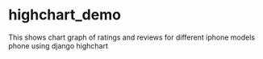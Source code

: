 # highchart_demo
This shows chart graph of ratings and reviews for different iphone models phone using django highchart
